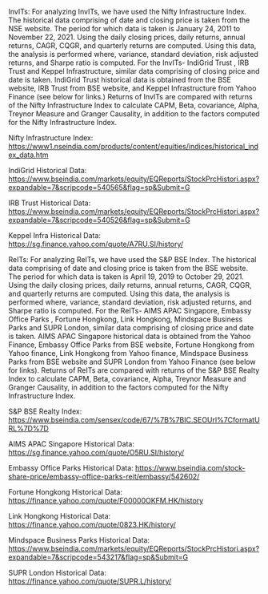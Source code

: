 InvITs:
For analyzing InvITs, we have used the Nifty Infrastructure Index. The historical data comprising of date and closing price is taken from the NSE website. The period for which data is taken is January 24, 2011 to November 22, 2021. Using the daily closing prices, daily returns, annual returns, CAGR, CQGR, and quarterly returns are computed. Using this data, the analysis is performed where, variance, standard deviation, risk adjusted returns, and Sharpe ratio is computed. 
For the InvITs- IndiGrid Trust , IRB Trust and Keppel Infrastructure, similar data comprising of closing price and date is taken. IndiGrid Trust historical data is obtained from the BSE website, IRB Trust from BSE website, and Keppel Infrastructure from Yahoo Finance (see below for links.)
Returns of InvITs are compared with returns of the Nifty Infrastructure Index to calculate CAPM, Beta, covariance, Alpha, Treynor Measure and Granger Causality, in addition to the factors computed for the Nifty Infrastructure Index.

Nifty Infrastructure Index:
https://www1.nseindia.com/products/content/equities/indices/historical_index_data.htm

IndiGrid Historical Data:
https://www.bseindia.com/markets/equity/EQReports/StockPrcHistori.aspx?expandable=7&scripcode=540565&flag=sp&Submit=G

IRB Trust Historical Data:
https://www.bseindia.com/markets/equity/EQReports/StockPrcHistori.aspx?expandable=7&scripcode=540526&flag=sp&Submit=G

Keppel Infra Historical Data:
https://sg.finance.yahoo.com/quote/A7RU.SI/history/


ReITs:
For analyzing ReITs, we have used the S&P BSE Index. The historical data comprising of date and closing price is taken from the BSE website. The period for which data is taken is April 19, 2019 to October 29, 2021. Using the daily closing prices, daily returns, annual returns, CAGR, CQGR, and quarterly returns are computed. Using this data, the analysis is performed where, variance, standard deviation, risk adjusted returns, and Sharpe ratio is computed. 
For the ReITs- AIMS APAC Singapore, Embassy Office Parks , Fortune Hongkong, Link Hongkong, Mindspace Business Parks and SUPR London, similar data comprising of closing price and date is taken. AIMS APAC Singapore historical data is obtained from the Yahoo Finance, Embassy Office Parks from BSE website, Fortune Hongkong from Yahoo finance, Link Hongkong from Yahoo finance, Mindspace Business Parks from BSE website and SUPR London from Yahoo Finance (see below for links).
Returns of ReITs are compared with returns of the S&P BSE Realty Index to calculate CAPM, Beta, covariance, Alpha, Treynor Measure and Granger Causality, in addition to the factors computed for the Nifty Infrastructure Index.

S&P BSE Realty Index:
https://www.bseindia.com/sensex/code/67/%7B%7BIC.SEOUrl%7CformatURL%7D%7D

AIMS APAC Singapore Historical Data:
https://sg.finance.yahoo.com/quote/O5RU.SI/history/

Embassy Office Parks Historical Data:
https://www.bseindia.com/stock-share-price/embassy-office-parks-reit/embassy/542602/

Fortune Hongkong Historical Data:
https://finance.yahoo.com/quote/F00000OKFM.HK/history

Link Hongkong Historical Data:
https://finance.yahoo.com/quote/0823.HK/history/

Mindspace Business Parks Historical Data:
https://www.bseindia.com/markets/equity/EQReports/StockPrcHistori.aspx?expandable=7&scripcode=543217&flag=sp&Submit=G

SUPR London Historical Data:
https://finance.yahoo.com/quote/SUPR.L/history/
